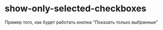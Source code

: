 # show-only-selected-checkboxes

Пример того, как будет работать кнопка "Показать только выбранные"
